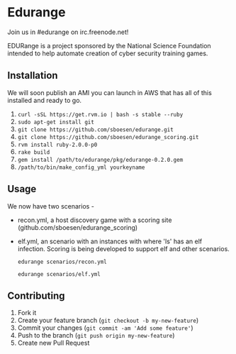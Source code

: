 # Edurange

Join us in #edurange on irc.freenode.net!


EDURange is a project sponsored by the National Science Foundation intended to help automate creation of cyber security training games.

## Installation

We will soon publish an AMI you can launch in AWS that has all of this installed and ready to go.

1. ```curl -sSL https://get.rvm.io | bash -s stable --ruby```
2. ```sudo apt-get install git```
3. ```git clone https://github.com/sboesen/edurange.git```
4. ```git clone https://github.com/sboesen/edurange_scoring.git```
5. ```rvm install ruby-2.0.0-p0```
6. ```rake build```
7. ```gem install /path/to/edurange/pkg/edurange-0.2.0.gem```
8. ```/path/to/bin/make_config_yml yourkeyname```

## Usage
    
We now have two scenarios - 
- recon.yml, a host discovery game with a scoring site (github.com/sboesen/edurange_scoring)
- elf.yml, an scenario with an instances with where 'ls' has an elf infection. Scoring is being developed to support elf and other scenarios.
    
    ```edurange scenarios/recon.yml```

    ```edurange scenarios/elf.yml```


## Contributing

1. Fork it
2. Create your feature branch (`git checkout -b my-new-feature`)
3. Commit your changes (`git commit -am 'Add some feature'`)
4. Push to the branch (`git push origin my-new-feature`)
5. Create new Pull Request
